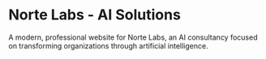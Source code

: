 # Norte Labs -  AI Solutions

A modern, professional website for Norte Labs, an AI consultancy focused on transforming organizations through artificial intelligence.
